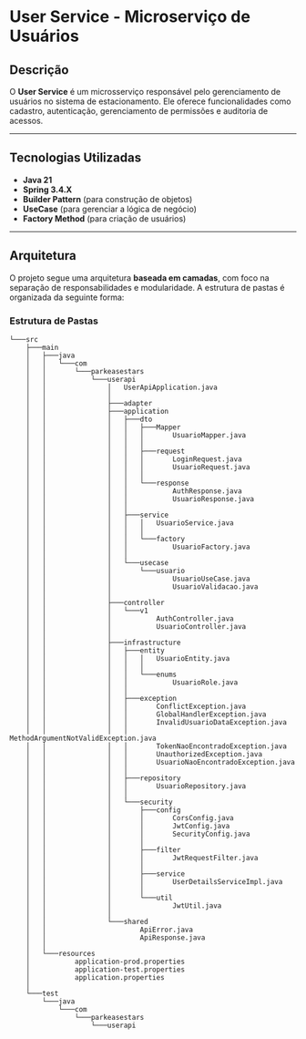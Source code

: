 # **User Service - Microserviço de Usuários**  

## **Descrição**  
O **User Service** é um microsserviço responsável pelo gerenciamento de usuários no sistema de estacionamento. Ele oferece funcionalidades como cadastro, autenticação, gerenciamento de permissões e auditoria de acessos.  

---

## **Tecnologias Utilizadas**  
- **Java 21**  
- **Spring 3.4.X**  
- **Builder Pattern** (para construção de objetos)  
- **UseCase** (para gerenciar a lógica de negócio)  
- **Factory Method** (para criação de usuários)  

---

## **Arquitetura**  
O projeto segue uma arquitetura **baseada em camadas**, com foco na separação de responsabilidades e modularidade. A estrutura de pastas é organizada da seguinte forma:  

### **Estrutura de Pastas**  
```plaintext
└───src
    ├───main
    │   ├───java
    │   │   └───com
    │   │       └───parkeasestars
    │   │           └───userapi
    │   │               │   UserApiApplication.java
    │   │               │
    │   │               ├───adapter
    │   │               ├───application
    │   │               │   ├───dto
    │   │               │   │   ├───Mapper
    │   │               │   │   │       UsuarioMapper.java
    │   │               │   │   │
    │   │               │   │   ├───request
    │   │               │   │   │       LoginRequest.java
    │   │               │   │   │       UsuarioRequest.java
    │   │               │   │   │
    │   │               │   │   └───response
    │   │               │   │           AuthResponse.java
    │   │               │   │           UsuarioResponse.java
    │   │               │   │
    │   │               │   ├───service
    │   │               │   │   │   UsuarioService.java
    │   │               │   │   │
    │   │               │   │   └───factory
    │   │               │   │           UsuarioFactory.java
    │   │               │   │
    │   │               │   └───usecase
    │   │               │       └───usuario
    │   │               │               UsuarioUseCase.java
    │   │               │               UsuarioValidacao.java
    │   │               │
    │   │               ├───controller
    │   │               │   └───v1
    │   │               │           AuthController.java
    │   │               │           UsuarioController.java
    │   │               │
    │   │               ├───infrastructure
    │   │               │   ├───entity
    │   │               │   │   │   UsuarioEntity.java
    │   │               │   │   │
    │   │               │   │   └───enums
    │   │               │   │           UsuarioRole.java
    │   │               │   │
    │   │               │   ├───exception
    │   │               │   │       ConflictException.java
    │   │               │   │       GlobalHandlerException.java
    │   │               │   │       InvalidUsuarioDataException.java
    │   │               │   │       MethodArgumentNotValidException.java
    │   │               │   │       TokenNaoEncontradoException.java
    │   │               │   │       UnauthorizedException.java
    │   │               │   │       UsuarioNaoEncontradoException.java
    │   │               │   │
    │   │               │   ├───repository
    │   │               │   │       UsuarioRepository.java
    │   │               │   │
    │   │               │   └───security
    │   │               │       ├───config
    │   │               │       │       CorsConfig.java
    │   │               │       │       JwtConfig.java
    │   │               │       │       SecurityConfig.java
    │   │               │       │
    │   │               │       ├───filter
    │   │               │       │       JwtRequestFilter.java
    │   │               │       │
    │   │               │       ├───service
    │   │               │       │       UserDetailsServiceImpl.java
    │   │               │       │
    │   │               │       └───util
    │   │               │               JwtUtil.java
    │   │               │
    │   │               └───shared
    │   │                       ApiError.java
    │   │                       ApiResponse.java
    │   │
    │   └───resources
    │           application-prod.properties
    │           application-test.properties
    │           application.properties
    │
    └───test
        └───java
            └───com
                └───parkeasestars
                    └───userapi
```

